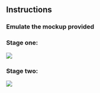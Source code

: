 ## Instructions


### Emulate the mockup provided


### Stage one: 
![](https://github.com/Nmuta/css_copycat/blob/master/animated__mockup.gif)

### Stage two: 
![](https://github.com/Nmuta/css_copycat/blob/master/animated__mockup2.gif)
